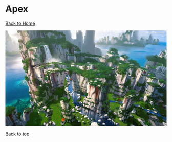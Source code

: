 # Apex

[Back to Home](https://github.com/RickyFoots/Wallpapers/tree/main)

</h1>

<img src="https://github.com/RickyFoots/Wallpapers/blob/main/Collection/Video Games/Apex/20220602_2348_Apex_Legend___Storm_Point_early_concepts.jpg">

[Back to top](#Top)